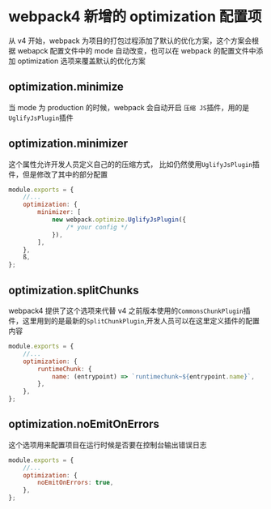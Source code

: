 <!-- Date: 2017-09-10 20:41 -->

# webpack4 新增的 optimization 配置项

从 v4 开始，webpack 为项目的打包过程添加了默认的优化方案，这个方案会根据 webapck 配置文件中的 mode 自动改变，也可以在 webpack 的配置文件中添加 optimization 选项来覆盖默认的优化方案

## optimization.minimize

当 mode 为 production 的时候，webpack 会自动开启 `压缩 JS`插件，用的是`UglifyJsPlugin`插件

## optimization.minimizer

这个属性允许开发人员定义自己的的压缩方式， 比如仍然使用`UglifyJsPlugin`插件，但是修改了其中的部分配置

```js
module.exports = {
    //...
    optimization: {
        minimizer: [
            new webpack.optimize.UglifyJsPlugin({
                /* your config */
            }),
        ],
    },
    ß,
};
```

## optimization.splitChunks

webpack4 提供了这个选项来代替 v4 之前版本使用的`CommonsChunkPlugin`插件，这里用到的是最新的`SplitChunkPlugin`,开发人员可以在这里定义插件的配置内容

```js
module.exports = {
    //...
    optimization: {
        runtimeChunk: {
            name: (entrypoint) => `runtimechunk~${entrypoint.name}`,
        },
    },
};
```

## optimization.noEmitOnErrors

这个选项用来配置项目在运行时候是否要在控制台输出错误日志

```js
module.exports = {
    //...
    optimization: {
        noEmitOnErrors: true,
    },
};
```
